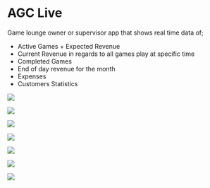 # AGC Live
Game lounge owner or supervisor app that shows real time data of;
- Active Games + Expected Revenue
- Current Revenue in regards to all games play at specific time
- Completed Games
- End of day revenue for the month
- Expenses 
- Customers Statistics


![](https://github.com/MavsPeterKE/AGCLive/blob/master/screenshots/1.png)

![](https://github.com/MavsPeterKE/AGCLive/blob/master/screenshots/2.png)

![](https://github.com/MavsPeterKE/AGCLive/blob/master/screenshots/3.png)

![](https://github.com/MavsPeterKE/AGCLive/blob/master/screenshots/4.png)

![](https://github.com/MavsPeterKE/AGCLive/blob/master/screenshots/5.png)

![](https://github.com/MavsPeterKE/AGCLive/blob/master/screenshots/6.png)

![](https://github.com/MavsPeterKE/AGCLive/blob/master/screenshots/7.png)
